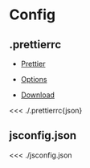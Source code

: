 # Config

## .prettierrc

- [Prettier](https://prettier.io/)

- [Options](https://prettier.io/docs/en/options.html)

- <a href="./config/.prettierrc" download=".prettierrc">Download</a>

<<< ./.prettierrc{json}

## jsconfig.json

<<< ./jsconfig.json
